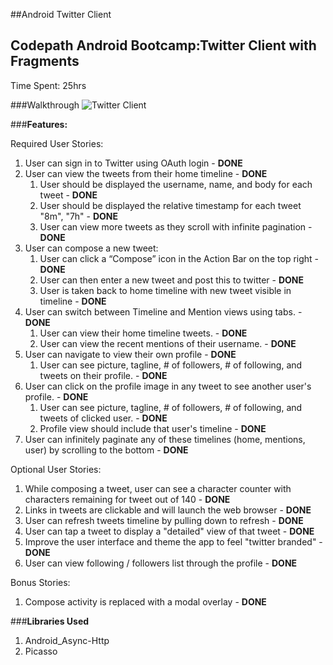 ##Android Twitter Client
## Codepath Android Bootcamp:Twitter Client with Fragments

Time Spent: 25hrs

###Walkthrough
![Twitter Client](TwttrClientFragment.gif)

###**Features:**

Required User Stories:
  1. User can sign in to Twitter using OAuth login - **DONE**
  2. User can view the tweets from their home timeline - **DONE**
      1. User should be displayed the username, name, and body for each tweet - **DONE**
      2. User should be displayed the relative timestamp for each tweet "8m", "7h" - **DONE**
      3. User can view more tweets as they scroll with infinite pagination - **DONE**
  3. User can compose a new tweet: 
      1. User can click a “Compose” icon in the Action Bar on the top right - **DONE**
      2. User can then enter a new tweet and post this to twitter - **DONE**
      3. User is taken back to home timeline with new tweet visible in timeline - **DONE**
  4. User can switch between Timeline and Mention views using tabs. - **DONE**
      1. User can view their home timeline tweets. - **DONE**
      2. User can view the recent mentions of their username. - **DONE**
  5. User can navigate to view their own profile - **DONE**
      1. User can see picture, tagline, # of followers, # of following, and tweets on their profile. - **DONE**
  6. User can click on the profile image in any tweet to see another user's profile. - **DONE**
      1. User can see picture, tagline, # of followers, # of following, and tweets of clicked user. - **DONE**
      2. Profile view should include that user's timeline - **DONE**
  7. User can infinitely paginate any of these timelines (home, mentions, user) by scrolling to the bottom - **DONE**

Optional User Stories:
  1. While composing a tweet, user can see a character counter with characters remaining for tweet out of 140 - **DONE**
  2. Links in tweets are clickable and will launch the web browser - **DONE**
  3. User can refresh tweets timeline by pulling down to refresh - **DONE**
  4. User can tap a tweet to display a "detailed" view of that tweet - **DONE**
  5. Improve the user interface and theme the app to feel "twitter branded" - **DONE**
  6. User can view following / followers list through the profile - **DONE**
 
Bonus Stories:
  1. Compose activity is replaced with a modal overlay - **DONE**
  
###**Libraries Used**
  1. Android_Async-Http
  2. Picasso
